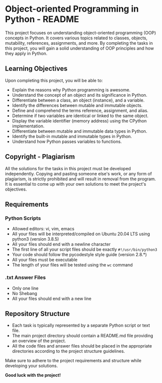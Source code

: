 # Object-oriented Programming in Python - README

This project focuses on understanding object-oriented programming (OOP) concepts in Python. It covers various topics related to classes, objects, mutability, references, assignments, and more. By completing the tasks in this project, you will gain a solid understanding of OOP principles and how they apply in Python.

## Learning Objectives

Upon completing this project, you will be able to:

- Explain the reasons why Python programming is awesome.
- Understand the concept of an object and its significance in Python.
- Differentiate between a class, an object (instance), and a variable.
- Identify the differences between mutable and immutable objects.
- Define and comprehend the terms reference, assignment, and alias.
- Determine if two variables are identical or linked to the same object.
- Display the variable identifier (memory address) using the CPython implementation.
- Differentiate between mutable and immutable data types in Python.
- Identify the built-in mutable and immutable types in Python.
- Understand how Python passes variables to functions.

## Copyright - Plagiarism

All the solutions for the tasks in this project must be developed independently. Copying and pasting someone else's work, or any form of plagiarism, is strictly prohibited and will result in removal from the program. It is essential to come up with your own solutions to meet the project's objectives.

## Requirements

### Python Scripts

- Allowed editors: vi, vim, emacs
- All your files will be interpreted/compiled on Ubuntu 20.04 LTS using python3 (version 3.8.5)
- All your files should end with a newline character
- The first line of all your script files should be exactly `#!/usr/bin/python3`
- Your code should follow the pycodestyle style guide (version 2.8.*)
- All your files must be executable
- The length of your files will be tested using the `wc` command

### .txt Answer Files

- Only one line
- No Shebang
- All your files should end with a new line

## Repository Structure

- Each task is typically represented by a separate Python script or text file.
- The main project directory should contain a README.md file providing an overview of the project.
- All the code files and answer files should be placed in the appropriate directories according to the project structure guidelines.

Make sure to adhere to the project requirements and structure while developing your solutions.

**Good luck with the project!**
